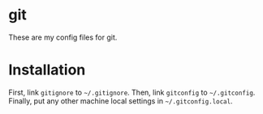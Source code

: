 git
===

These are my config files for git.

# Installation
First, link `gitignore` to `~/.gitignore`.  Then, link `gitconfig` to `~/.gitconfig`.
Finally, put any other machine local settings in `~/.gitconfig.local`.
